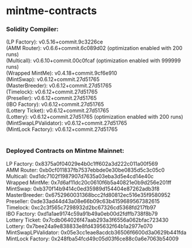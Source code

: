 # mintme-contracts

<h3>Solidity Compiler:</h3>
(LP Factory): v0.5.16+commit.9c3226ce<br/>
(AMM Router): v0.6.6+commit.6c089d02   (optimization enabled with 200 runs)<br/>
(Multicall): v0.6.10+commit.00c0fcaf   (optimization enabled with 999999 runs)<br/>
(Wrapped MintMe): v0.4.18+commit.9cf6e910 <br/>
(MintSwap): v0.6.12+commit.27d51765 <br/>
(MasterBreeder): v0.6.12+commit.27d51765 <br/>
(Timelock): v0.6.12+commit.27d51765 <br/>
(Preseller): v0.6.12+commit.27d51765 <br/>
(IBO Factory): v0.6.12+commit.27d51765 <br/>
(Lottery Ticket): v0.6.12+commit.27d51765 <br/>
(Lottery): v0.6.12+commit.27d51765   (optimization enabled with 200 runs)<br/>
(MintSwapLPValidator): v0.6.12+commit.27d51765 <br/>
(MintLock Factory): v0.6.12+commit.27d51765 <br/>
<br/>
<h3>Deployed Contracts on Mintme Mainnet:</h3>
LP Factory: 0x8375a0f04029e4b0c1ff602a3d222c011a00f569<br/>
AMM Router: 0xb0cf011837fb7537ebbde0e30be0835d5c3c05c0<br/>
Multicall: 0xd1dc7102f1987907d7635a03eba3d5e4cd14e40c<br/>
Wrapped MintMe: 0x7d6af11dc20c0610f6b5a40821e0b9d256e201ff <br/>
MintSwap: 0xb370f14b9414c0ed35989d154404e87262adb3f8 <br/>
MasterBreeder: 0x6752960031368bcc2fd80812ec516e35f9580952 <br/>
Preseller: 0xde33ad44d43a08e66b09c63b4159689567382615 <br/>
Timelock: 0xc2c3f565c7298932d2bc67326cd5368fd217fb97 <br/>
IBO Factory: 0xd1a1ae9174c59a91b49a0eb00d2fdffb738f8b79 <br/>
Lottery Ticket: 0x7cdb064026f47aab293a3f6556a062bfac723430 <br/>
Lottery: 0x7bee24a9e838833e8fd4395632f64b1a2977e070 <br/>
MintSwapLPValidator: 0x05e3cc1eae8acdcb36506f6600d3a0629b441fda <br/>
MintLock Factory: 0x248fba54fcd49c05d03f6ce88c0a6e7063b54009 <br/>
<br/>
